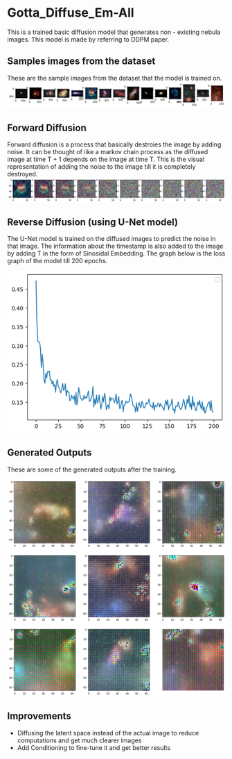 # Gotta_Diffuse_Em-All
This is a trained basic diffusion model that generates non - existing nebula images. This model is made by referring to DDPM paper.

## Samples images from the dataset
These are the sample images from the dataset that the model is trained on.
<img src="./resources/sample_nebula.png">

## Forward Diffusion
Forward diffusion is a process that basically destroies the image by adding noise. It can be thought of iike a markov chain process as the diffused image at time T + 1 depends on the image at time T. This is the visual representation of adding the noise to the image till it is completely destroyed.
<img src="./resources/diffusion_sample.png">

## Reverse Diffusion (using U-Net model)
The U-Net model is trained on the diffused images to predict the noise in that image. The information about the timestamp is also added to the image by adding T in the form of Sinosidal Embedding. The graph below is the loss graph of the model till 200 epochs.

<div align="center">
<img src="./resources/loss_graph.png">
</div>

## Generated Outputs
These are some of the generated outputs after the training. 
<div align="center">
<img src="./resources/nubelua_generated.png">
</div>

## Improvements 
- Diffusing the latent space instead of the actual image to reduce computations and get much clearer images
- Add Conditioning to fine-tune it and get better results 
